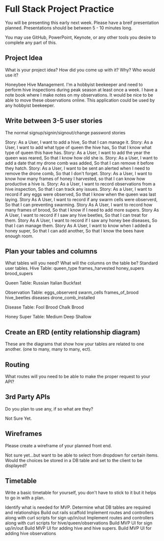# Full Stack Project Practice

You will be presenting this early next week.  Please have a breif presentation
planned.  Presentations should be between 5 - 10 minutes long.

You may use GitHub, PowerPoint, Keynote, or any other tools you desire to
complete any part of this.

## Project Idea

What is your project idea?  How did you come up with it? Why? Who would use it?

Honeybee Hive Management.
I'm a hobbyist beekeeper and need to perform hive inspections during peak season at least
once a week. I have a note book where I make notes on my observations. It would
be nice to be able to move these observations online.  This application could
be used by any hobbyist beekeeper.

## Write between 3-5 user stories
The normal signup/signin/signout/change password stories

Story: As a User, I want to add a hive, So that I can manage it.
Story: As a User, I want to add what type of queen the hive has, So that I know
what type of queen this have has.
Story: As a User, I want to add the year the queen was reared, So that I know
how old she is.
Story: As a User, I want to add a date that my drone comb was added, So that I
can remove it before they hatch.
Story: As a User, I want to be sent an alerted when I need to remove the drone
comb, So that I don't forget.
Story: As a User, I want to know how many frames of honey I harvested, so that
I can know how productive a hive is.
Story: As a User, I want to record observations from a hive inspection, So that
I can track any issues.
Story: As a User, I want to record if any eggs were observed, So that I know
when the queen was last laying.
Story As A User, I want to record if any swarm cells were observerd, So that I
can preventing swarming.
Story As A User, I want to record how many frames of brood, So that I know if
I need to add more supers.
Story As A User, I want to record if I saw any hive beetles, So that I can
treat for them.
Story As A User, I want to record if I saw any honey bee diseases, So that I can
manage them.
Story As A User, I want to know when I added a honey super, So that I can add
another, So that I know the bees have enough room.

## Plan your tables and columns

What tables will you need? What will the columns on the table be?
Standard user tables.
Hive Table:
queen_type
frames_harvested
honey_supers
brood_supers

Queen Table:
Russian
Italian
Buckfast

Observation Table:
eggs_observerd
swarm_cells
frames_of_brood
hive_beetles
diseases
drone_comb_installed

Disease Table:
Fool Brood
Chalk Brood

Honey Super Table:
Medium
Deep
Shallow


## Create an ERD (entity relationship diagram)

These are the diagrams that show how your tables are related to one another.
(one to many, many to many, ect).

## Routing

What routes will you need to be able to make the proper request to your API?

## 3rd Party APIs

Do you plan to use any, if so what are they?

Not Sure Yet.

## Wireframes

Please create a wireframe of your planned front end.

Not sure yet...but want to be able to select from dropdown for certain items.
Would the choices be stored in a DB table and set to the client to be displayed?


## Timetable

Write a basic timetable for yourself, you don't have to stick to it but it
helps to go in with a plan.

Identify what is needed for MVP.
Determine what DB tables are required and relationships
Build out rails scaffold
Implement routes and controllers along with curl scripts for sign up/in/out
Implement routes and controllers along with curl scripts for hive/queen/observations
Build MVP UI for sign up/in/out
Build MVP UI for adding hive and hive supers.
Build MVP UI for adding hive observations
